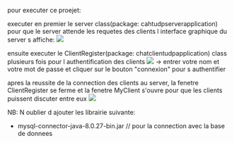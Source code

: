 pour executer ce proejet:

executer en premier le server class(package: cahtudpserverapplication) pour que le server attende les requetes des clients
l interface graphique du server s affiche:
<img src="C:\Users\DELL\Videos\Captures\MyServer 1_13_2023 1_36_32 AM.png"/>

ensuite executer le ClientRegister(package: chatclientudpapplication) class plusieurs fois pour l authentification des clients
<img src="C:\Users\DELL\Videos\Captures\Screenshot 1_13_2023 1_39_20 AM.png"/>
-> entrer votre nom et votre mot de passe et cliquer sur le bouton "connexion" pour s authentifier

apres la reussite de la connection des clients au server, la fenetre ClientRegister se ferme et la fenetre MyClient s'ouvre pour que les clients puissent discuter entre eux
<img src="C:\Users\DELL\Videos\Captures\Screenshot 1_13_2023 1_50_25 AM.png"/>


NB: N oublier d ajouter les librairie suivante:
- mysql-connector-java-8.0.27-bin.jar // pour la connection avec la base de donnees